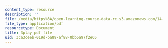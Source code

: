 ```yaml
---
content_type: resource
description: ''
file: /media/https%3A/open-learning-course-data-rc.s3.amazonaws.com/14-01sc-principles-of-microeconomics-fall-2011/3ca3ceeb019dba89af880bb5a97f2e65_IuQjBqzmUKA.pdf
file_type: application/pdf
resourcetype: Document
title: 3play pdf file
uid: 3ca3ceeb-019d-ba89-af88-0bb5a97f2e65
---
```

